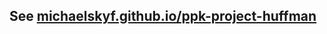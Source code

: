 ## See [michaelskyf.github.io/ppk-project-huffman](https://michaelskyf.github.io/ppk-project-huffman)